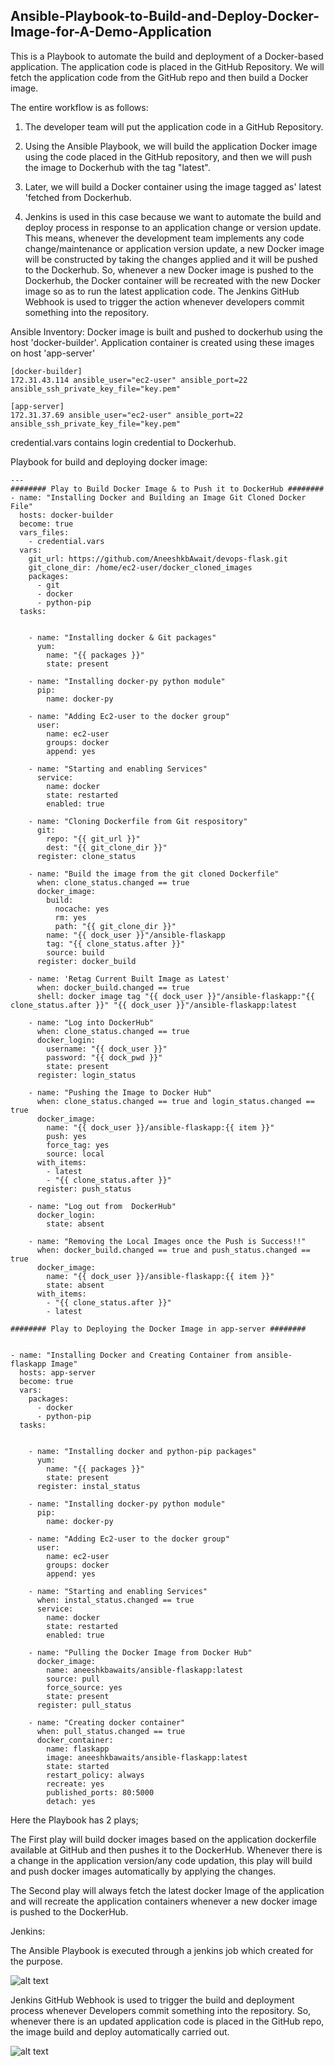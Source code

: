 ## Ansible-Playbook-to-Build-and-Deploy-Docker-Image-for-A-Demo-Application
This is a Playbook to automate the build and deployment of a Docker-based application. The application code is placed in the GitHub Repository. We will fetch the application code from the GitHub repo and then build a Docker image.

The entire workflow is as follows:

1. The developer team will put the application code in a GitHub Repository.

2. Using the Ansible Playbook, we will build the application Docker image using the code placed in the GitHub repository, and then we will push the image to Dockerhub with the tag "latest".

3. Later, we will build a Docker container using the image tagged as' latest 'fetched from Dockerhub.

4. Jenkins is used in this case because we want to automate the build and deploy process in response to an application change or version update. This means, whenever the development team implements any code change/maintenance or application version update, a new Docker image will be constructed by taking the changes applied and it will be pushed to the Dockerhub. So, whenever a new Docker image is pushed to the Dockerhub, the Docker container will be recreated with the new Docker image so as to run the latest application code. The Jenkins GitHub Webhook is used to trigger the action whenever developers commit something into the repository.

Ansible Inventory:
Docker image is built and pushed to dockerhub using the host 'docker-builder'.
Application container is created using these images on host 'app-server'
```
[docker-builder]
172.31.43.114 ansible_user="ec2-user" ansible_port=22 ansible_ssh_private_key_file="key.pem"

[app-server]
172.31.37.69 ansible_user="ec2-user" ansible_port=22 ansible_ssh_private_key_file="key.pem"
```

credential.vars contains login credential to Dockerhub.

Playbook for build and deploying docker image:
```
---
######## Play to Build Docker Image & to Push it to DockerHub ######## 
- name: "Installing Docker and Building an Image Git Cloned Docker File"
  hosts: docker-builder
  become: true
  vars_files:
    - credential.vars
  vars:
    git_url: https://github.com/AneeshkbAwait/devops-flask.git
    git_clone_dir: /home/ec2-user/docker_cloned_images
    packages:
      - git
      - docker
      - python-pip
  tasks:


    - name: "Installing docker & Git packages"
      yum:
        name: "{{ packages }}"
        state: present

    - name: "Installing docker-py python module"
      pip:
        name: docker-py

    - name: "Adding Ec2-user to the docker group"
      user:
        name: ec2-user
        groups: docker
        append: yes

    - name: "Starting and enabling Services"
      service:
        name: docker
        state: restarted
        enabled: true

    - name: "Cloning Dockerfile from Git respository"
      git:
        repo: "{{ git_url }}"
        dest: "{{ git_clone_dir }}"
      register: clone_status

    - name: "Build the image from the git cloned Dockerfile"
      when: clone_status.changed == true
      docker_image:
        build:
          nocache: yes
          rm: yes
          path: "{{ git_clone_dir }}"
        name: "{{ dock_user }}"/ansible-flaskapp
        tag: "{{ clone_status.after }}"
        source: build
      register: docker_build

    - name: 'Retag Current Built Image as Latest'
      when: docker_build.changed == true
      shell: docker image tag "{{ dock_user }}"/ansible-flaskapp:"{{ clone_status.after }}" "{{ dock_user }}"/ansible-flaskapp:latest

    - name: "Log into DockerHub"
      when: clone_status.changed == true
      docker_login:
        username: "{{ dock_user }}"
        password: "{{ dock_pwd }}"
        state: present
      register: login_status

    - name: "Pushing the Image to Docker Hub"
      when: clone_status.changed == true and login_status.changed == true
      docker_image:
        name: "{{ dock_user }}/ansible-flaskapp:{{ item }}"
        push: yes
        force_tag: yes
        source: local
      with_items:
        - latest
        - "{{ clone_status.after }}"
      register: push_status

    - name: "Log out from  DockerHub"
      docker_login:
        state: absent

    - name: "Removing the Local Images once the Push is Success!!"
      when: docker_build.changed == true and push_status.changed == true
      docker_image:
        name: "{{ dock_user }}/ansible-flaskapp:{{ item }}"
        state: absent
      with_items:
        - "{{ clone_status.after }}"
        - latest

######## Play to Deploying the Docker Image in app-server ######## 


- name: "Installing Docker and Creating Container from ansible-flaskapp Image"
  hosts: app-server
  become: true
  vars:
    packages:
      - docker
      - python-pip
  tasks:


    - name: "Installing docker and python-pip packages"
      yum:
        name: "{{ packages }}"
        state: present
      register: instal_status

    - name: "Installing docker-py python module"
      pip:
        name: docker-py

    - name: "Adding Ec2-user to the docker group"
      user:
        name: ec2-user
        groups: docker
        append: yes

    - name: "Starting and enabling Services"
      when: instal_status.changed == true
      service:
        name: docker
        state: restarted
        enabled: true

    - name: "Pulling the Docker Image from Docker Hub"
      docker_image:
        name: aneeshkbawaits/ansible-flaskapp:latest
        source: pull
        force_source: yes
        state: present
      register: pull_status

    - name: "Creating docker container"
      when: pull_status.changed == true
      docker_container:
        name: flaskapp
        image: aneeshkbawaits/ansible-flaskapp:latest
        state: started
        restart_policy: always
        recreate: yes
        published_ports: 80:5000
        detach: yes
```

Here the Playbook has 2 plays; 

The First play will build docker images based on the application dockerfile available at GitHub and then pushes it to the DockerHub. Whenever there is a change in the application version/any code updation, this play will build and push docker images automatically by applying the changes.

The Second play will always fetch the latest docker Image of the application and will recreate the application containers whenever a new docker image is pushed to the DockerHub.

Jenkins:

The Ansible Playbook is executed through a jenkins job which created for the purpose.

![alt text](https://s3.ap-south-1.amazonaws.com/githubpjts.aneeshponnu.tech/PB+job+created+Step+34.JPG "Jenkins Job for Playbook execution")

Jenkins GitHub Webhook is used to trigger the build and deployment process whenever Developers commit something into the repository. So, whenever there is an updated application code is placed in the GitHub repo, the image build and deploy automatically carried out. 

![alt text](https://s3.ap-south-1.amazonaws.com/githubpjts.aneeshponnu.tech/GitHub+hook+trigger+enabled+Step+43.JPG "Jenkins Job for Playbook execution")

